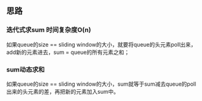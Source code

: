 ## 思路

### 迭代式求sum 时间复杂度O(n)

如果queue的size == sliding window的大小，就要将queue的头元素poll出来，add新的元素进去，sum = queue的所有元素之和；

### sum动态求和

如果queue的size == sliding window的大小，sum就等于sum减去queue的poll出来的头元素的差，再把新的元素加入sum中。


